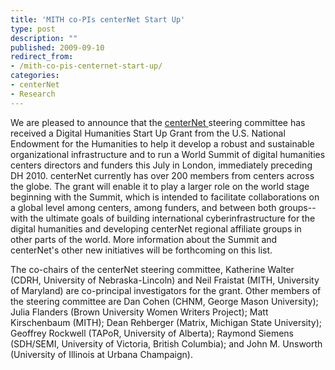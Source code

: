 ```yaml
---
title: 'MITH co-PIs centerNet Start Up'
type: post
description: ""
published: 2009-09-10
redirect_from: 
- /mith-co-pis-centernet-start-up/
categories:
- centerNet
- Research
---
```

We are pleased to announce that the [centerNet ](http://www.digitalhumanities.org/centernet/)steering committee has received a Digital Humanities Start Up Grant from the U.S. National Endowment for the Humanities to help it develop a robust and sustainable organizational infrastructure and to run a World Summit of digital humanities centers directors and funders this July in London, immediately preceding DH 2010. centerNet currently has over 200 members from centers across the globe. The grant will enable it to play a larger role on the world stage beginning with the Summit, which is intended to facilitate collaborations on a global level among centers, among funders, and between both groups--with the ultimate goals of building international cyberinfrastructure for the digital humanities and developing centerNet regional affiliate groups in other parts of the world. More information about the Summit and centerNet's other new initiatives will be forthcoming on this list.

The co-chairs of the centerNet steering committee, Katherine Walter (CDRH, University of Nebraska-Lincoln) and Neil Fraistat (MITH, University of Maryland) are co-principal investigators for the grant. Other members of the steering committee are Dan Cohen (CHNM, George Mason University); Julia Flanders (Brown University Women Writers Project); Matt Kirschenbaum (MITH); Dean Rehberger (Matrix, Michigan State University); Geoffrey Rockwell (TAPoR, University of Alberta); Raymond Siemens (SDH/SEMI, University of Victoria, British Columbia); and John M. Unsworth (University of Illinois at Urbana Champaign).
